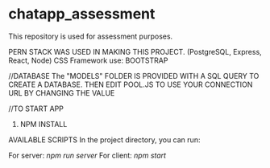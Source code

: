 # chatapp_assessment
This repository is used for assessment purposes.


PERN STACK WAS USED IN MAKING THIS PROJECT. 
(PostgreSQL, Express, React, Node)
CSS Framework use: BOOTSTRAP

//DATABASE
The "MODELS" FOLDER IS PROVIDED WITH A SQL QUERY TO CREATE A DATABASE.
THEN EDIT POOL.JS TO USE YOUR CONNECTION URL BY CHANGING THE VALUE

//TO START APP
1. NPM INSTALL

AVAILABLE SCRIPTS
In the project directory, you can run:

For server: _npm run server_
For client: _npm start_
